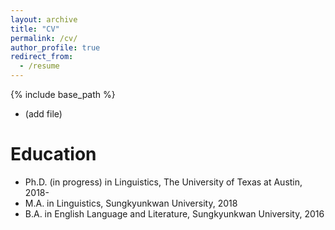 ```yaml
---
layout: archive
title: "CV"
permalink: /cv/
author_profile: true
redirect_from:
  - /resume
---
```


{% include base_path %}

* (add file)

Education
======
* Ph.D. (in progress) in Linguistics, The University of Texas at Austin, 2018-
* M.A. in Linguistics, Sungkyunkwan University, 2018
* B.A. in English Language and Literature, Sungkyunkwan University, 2016
